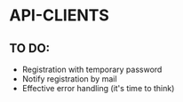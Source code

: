 # API-CLIENTS

## TO DO:

* Registration with temporary password
* Notify registration by mail
* Effective error handling (it's time to think)